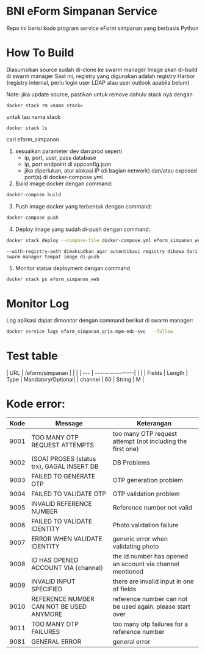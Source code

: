 # BNI eForm Simpanan Service

Repo ini berisi kode program service eForm simpanan yang berbasis Python

# How To Build
Diasumsikan source sudah di-clone ke swarm manager
Image akan di-build di swarm manager
Saat ini, registry yang digunakan adalah registry Harbor (registry internal, perlu login user LDAP atau user outlook apabila belum)

Note: jika update source, pastikan untuk remove dahulu stack nya dengan 

```
docker stack rm <nama stack>
```

untuk tau nama stack

```
docker stack ls 
```
cari eform_simpanan

1. sesuaikan parameter dev dan prod seperti
	- ip, port, user, pass database
	- ip, port endpoint di appconfig.json
	- jika diperlukan, atur alokasi IP (di bagian network) dan/atau exposed port(s) di docker-compose.yml
2. Build image docker dengan command:
```bash
docker-compose build
```
3. Push image docker yang terbentuk dengan command:
```bash
docker-compose push
```
4. Deploy image yang sudah di-push dengan command:
```bash
docker stack deploy --compose-file docker-compose.yml eform_simpanan_web --with-registry-auth
```
	--with-registry-auth dimaksudkan agar autentikasi registry dibawa dari swarm manager tempat image di-push
5. Monitor status deployment dengan command
```bash
docker stack ps eform_simpanan_web
```

# Monitor Log
Log aplikasi dapat dimonitor dengan command berikut di swarm manager:

```bash
docker service logs eform_simpanan_qris-mpm-edc-svc  --follow
```


# Test table
| URL | /eform/simpanan |   |   |
| --- | ----------------|   |   |
| Fields | Length | Type | Mandatory/Optional|
| channel | 60 | String | M |

# Kode error:

| Kode | Message | Keterangan |
| ---- | ------- | ---------- |
| 9001 | TOO MANY OTP REQUEST ATTEMPTS | too many OTP request attempt (not including the first one) |
| 9002 | (SOA) PROSES (status trx), GAGAL INSERT DB | DB Problems |
| 9003 | FAILED TO GENERATE OTP | OTP generation problem |
| 9004 | FAILED TO VALIDATE OTP| OTP validation problem |
| 9005 | INVALID REFERENCE NUMBER | Reference number not valid |
| 9006 | FAILED TO VALIDATE IDENTITY | Photo validation failure |
| 9007 | ERROR WHEN VALIDATE IDENTITY | generic error when validating photo |
| 9008 | ID HAS OPENED ACCOUNT VIA {channel} | the id number has opened an account via channel mentioned |
| 9009 | INVALID INPUT SPECIFIED | there are invalid input in one of fields |
| 9010 | REFERENCE NUMBER CAN NOT BE USED ANYMORE | reference number can not be used again. please start over |
| 9011 | TOO MANY OTP FAILURES | too many otp failures for a reference number |
| 9081 | GENERAL ERROR | general error |